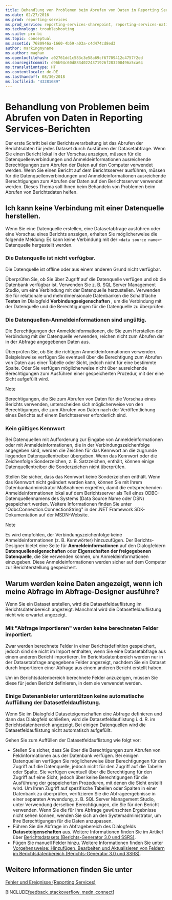 ```yaml
---
title: Behandlung von Problemen beim Abrufen von Daten in Reporting Services-Berichten | Microsoft-Dokumentation
ms.date: 02/27/2016
ms.prod: reporting-services
ms.prod_service: reporting-services-sharepoint, reporting-services-native
ms.technology: troubleshooting
ms.suite: pro-bi
ms.topic: conceptual
ms.assetid: 7680946a-1660-4b59-a03a-c4d474cd8ed3
author: markingmyname
ms.author: maghan
ms.openlocfilehash: a02761dd1c583c3e58a69cf67709412c4757f2ed
ms.sourcegitcommit: d96b94c60d88340224371926f283200496a5ca64
ms.translationtype: HT
ms.contentlocale: de-DE
ms.lasthandoff: 08/30/2018
ms.locfileid: "43281689"
---
```

# <a name="troubleshoot-data-retrieval-issues-with-reporting-services-reports"></a>Behandlung von Problemen beim Abrufen von Daten in Reporting Services-Berichten
Der erste Schritt bei der Berichtsverarbeitung ist das Abrufen der Berichtsdaten für jedes Dataset durch Ausführen der Datasetabfrage. Wenn Sie einen Bericht lokal in der Vorschau anzeigen, müssen für die Datenquellenverbindungen und Anmeldeinformationen ausreichende Berechtigungen zum Abrufen der Daten auf den Computer verwendet werden. Wenn Sie einen Bericht auf dem Berichtsserver ausführen, müssen für die Datenquellenverbindungen und Anmeldeinformationen ausreichende Berechtigungen zum Abrufen der Daten auf den Berichtsserver verwendet werden. Dieses Thema soll Ihnen beim Behandeln von Problemen beim Abrufen von Berichtsdaten helfen.   
  
## <a name="i-cannot-create-a-connection-to-a-data-source"></a>Ich kann keine Verbindung mit einer Datenquelle herstellen.  
Wenn Sie eine Datenquelle erstellen, eine Datasetabfrage ausführen oder eine Vorschau eines Berichts anzeigen, erhalten Sie möglicherweise die folgende Meldung: Es kann keine Verbindung mit der `<data source name>`-Datenquelle hergestellt werden.   
    
### <a name="data-source-is-not-available"></a>Die Datenquelle ist nicht verfügbar.  
Die Datenquelle ist offline oder aus einem anderen Grund nicht verfügbar.   
  
Überprüfen Sie, ob Sie über Zugriff auf die Datenquelle verfügen und ob die Datenbank verfügbar ist. Verwenden Sie z. B. SQL Server Management Studio, um eine Verbindung mit der Datenquelle herzustellen. Verwenden Sie für relationale und mehrdimensionale Datenbanken die Schaltfläche **Testen** im Dialogfeld **Verbindungseigenschaften** , um die Verbindung mit der Datenquelle und die Berechtigungen für die Datenquelle zu überprüfen.   
  
### <a name="data-source-credentials-are-not-valid"></a>Die Datenquellen-Anmeldeinformationen sind ungültig.  
Die Berechtigungen der Anmeldeinformationen, die Sie zum Herstellen der Verbindung mit der Datenquelle verwenden, reichen nicht zum Abrufen der in der Abfrage angegebenen Daten aus.  
  
Überprüfen Sie, ob Sie die richtigen Anmeldeinformationen verwenden. Beispielsweise verfügen Sie eventuell über die Berechtigung zum Abrufen von Daten aus einer Tabelle oder Sicht, jedoch nicht für eine bestimmte Spalte. Oder Sie verfügen möglicherweise nicht über ausreichende Berechtigungen zum Ausführen einer gespeicherten Prozedur, mit der eine Sicht aufgefüllt wird.   
  
> [!NOTE]  
> Berechtigungen, die Sie zum Abrufen von Daten für die Vorschau eines Berichts verwenden, unterscheiden sich möglicherweise von den Berechtigungen, die zum Abrufen von Daten nach der Veröffentlichung eines Berichts auf einem Berichtsserver erforderlich sind.   
  
### <a name="not-a-valid-password"></a>Kein gültiges Kennwort  
Bei Datenquellen mit Aufforderung zur Eingabe von Anmeldeinformationen oder mit Anmeldeinformationen, die in der Verbindungszeichenfolge angegeben sind, werden die Zeichen für das Kennwort an die zugrunde liegenden Datenquellentreiber übergeben. Wenn das Kennwort oder die Zeichenfolge Sonderzeichen, z. B. Satzzeichen, enthält, können einige Datenquellentreiber die Sonderzeichen nicht überprüfen.   
  
Stellen Sie sicher, dass das Kennwort keine Sonderzeichen enthält. Wenn das Kennwort nicht geändert werden kann, können Sie mit Ihrem Datenbankadministrator Maßnahmen ergreifen, damit die entsprechenden Anmeldeinformationen lokal auf dem Berichtsserver als Teil eines ODBC-Datenquellennamens des Systems (Data Source Name oder DSN) gespeichert werden. Weitere Informationen finden Sie unter "OdbcConnection.ConnectionString" in der .NET Framework SDK-Dokumentation auf der MSDN-Website.   
  
> [!NOTE]  
>Es wird empfohlen, der Verbindungszeichenfolge keine Anmeldeinformationen (z. B. Kennwörter) hinzuzufügen. Der Berichts-Designer bietet eine Seite für **Anmeldeinformationen** auf den Dialogfeldern **Datenquelleneigenschaften** oder **Eigenschaften der freigegebenen Datenquelle**, die Sie verwenden können, um Anmeldeinformationen einzugeben. Diese Anmeldeinformationen werden sicher auf dem Computer zur Berichterstellung gespeichert.  
  
## <a name="why-do-i-see-no-data-when-i-run-my-query-in-the-query-designer"></a>Warum werden keine Daten angezeigt, wenn ich meine Abfrage im Abfrage-Designer ausführe?  
Wenn Sie ein Dataset erstellen, wird die Datasetfeldauflistung im Berichtsdatenbereich angezeigt. Manchmal wird die Datasetfeldauflistung nicht wie erwartet angezeigt.   
  
### <a name="import-query-does-not-import-calculated-fields"></a>Mit "Abfrage importieren" werden keine berechneten Felder importiert.  
  
Zwar werden berechnete Felder in einer Berichtsdefinition gespeichert, jedoch sind sie nicht im Import enthalten, wenn Sie eine Datasetabfrage aus einem anderen Bericht importieren. Im Berichtsdatenbereich werden nur in der Datasetabfrage angegebene Felder angezeigt, nachdem Sie ein Dataset durch Importieren einer Abfrage aus einem anderen Bericht erstellt haben.   
  
Um im Berichtsdatenbereich berechnete Felder anzuzeigen, müssen Sie diese für jeden Bericht definieren, in dem sie verwendet werden.   
  
### <a name="some-data-providers-do-not-support-automatic-population-of-the-dataset-field-collection"></a>Einige Datenanbieter unterstützen keine automatische Auffüllung der Datasetfeldauflistung.  
Wenn Sie im Dialogfeld Dataseteigenschaften eine Abfrage definieren und dann das Dialogfeld schließen, wird die Datasetfeldauflistung i. d. R. im Berichtsdatenbereich angezeigt. Bei einigen Datenquellen wird die Datasetfeldauflistung nicht automatisch aufgefüllt.   
  
Gehen Sie zum Auffüllen der Datasetfeldauflistung wie folgt vor:  
* Stellen Sie sicher, dass Sie über die Berechtigungen zum Abrufen von Feldinformationen aus der Datenbank verfügen. Bei einigen Datenquellen verfügen Sie möglicherweise über Berechtigungen für den Zugriff auf die Datenquelle, jedoch nicht für den Zugriff auf die Tabelle oder Spalte. Sie verfügen eventuell über die Berechtigung für den Zugriff auf eine Sicht, jedoch über keine Berechtigungen für die Ausführung der gespeicherten Prozeduren, mit denen die Sicht erstellt wird. Um Ihren Zugriff auf spezifische Tabellen oder Spalten in einer Datenbank zu überprüfen, verifizieren Sie die Abfrageergebnisse in einer separaten Anwendung, z. B. SQL Server Management Studio, unter Verwendung derselben Berechtigungen, die Sie für den Bericht verwenden. Wenn Sie die für Ihre Abfrage gewünschten Ergebnisse nicht sehen können, wenden Sie sich an den Systemadministrator, um Ihre Berechtigungen für die Daten anzupassen.   
* Führen Sie die Abfrage im Abfragebereich des Dialogfelds **Dataseteigenschaften** aus. Weitere Informationen finden Sie im Artikel über [Berichtsdatasets (Berichts-Generator 3.0 und SSRS)](../../reporting-services/report-data/report-datasets-ssrs.md).  
* Fügen Sie manuell Felder hinzu. Weitere Informationen finden Sie unter [Vorgehensweise: Hinzufügen, Bearbeiten und Aktualisieren von Feldern im Berichtsdatenbereich (Berichts-Generator 3.0 und SSRS)](../../reporting-services/report-data/add-edit-refresh-fields-in-the-report-data-pane-report-builder-and-ssrs.md).   
  
## <a name="see-also"></a>Weitere Informationen finden Sie unter  
[Fehler und Ereignisse (Reporting Services)](../../reporting-services/troubleshooting/errors-and-events-reference-reporting-services.md)  
  
  

[!INCLUDE[feedback_stackoverflow_msdn_connect](../../includes/feedback-stackoverflow-msdn-connect-md.md)]



